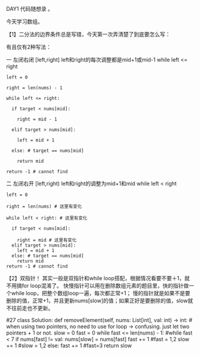 DAY1 代码随想录 。

今天学习数组。

【1】二分法的边界条件总是写错，今天第一次弄清楚了到底要怎么写：

有且仅有2种写法：

一 左闭右闭 [left,right] left和right的每次调整都是mid+1或mid-1 while left <= right

    left = 0 
    
    right = len(nums) - 1
    
    while left <= right:
    
      if target < nums[mid]:
      
        right = mid - 1
        
      elif target > nums[mid]:
      
        left = mid + 1
        
      else: # target == nums[mid]
      
        return mid
        
    return -1 # cannot find


二 左闭右开 [left,right) left和right的调整为mid+1和mid while left < right 

    left = 0 
    
    right = len(nums) # 这里有变化
    
    while left < right: # 这里有变化
    
      if target < nums[mid]:
      
        right = mid # 这里有变化
      elif target > nums[mid]:
        left = mid + 1
      else: # target == nums[mid]
        return mid
    return -1 # cannot find



【2】双指针！
其实一般是双指针和while loop搭配，根据情况看要不要＋1，就不用搞for loop混淆了。
快慢指针可以用在删除数组元素的题目里，快的指针做一个while loop，把整个数组loop一遍，每次都正常+1；
慢的指针就是如果不是要删除的值，正常+1，并且更新nums[slow]的值；如果正好是要删除的值，slow就不往前走也不更新。

#27
            class Solution:
                def removeElement(self, nums: List[int], val: int) -> int:
                    # when using two pointers, no need to use for loop -> confusing. just let two pointers + 1 or not.
                    slow = 0
                    fast = 0
                    while fast <= len(nums) - 1: #while fast < 7
                        if nums[fast] != val: 
                            nums[slow] = nums[fast]
                            fast += 1 #fast = 1,2
                            slow += 1 #slow = 1,2
                        else:
                            fast += 1 #fast=3
                    return slow

